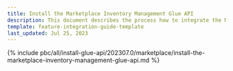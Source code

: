 ```yaml
---
title: Install the Marketplace Inventory Management Glue API
description: This document describes the process how to integrate the Marketplace Inventory Management Glue API feature into a Spryker project.
template: feature-integration-guide-template
last_updated: Jul 25, 2023
---
```


{% include pbc/all/install-glue-api/202307.0/marketplace/install-the-marketplace-inventory-management-glue-api.md %} <!-- To edit, see /_includes/pbc/all/install-glue-api/202307.0/marketplace/install-the-marketplace-inventory-management-glue-api.md -->
